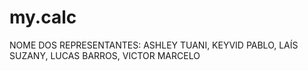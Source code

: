# my.calc
NOME DOS REPRESENTANTES: ASHLEY TUANI, KEYVID PABLO, LAÍS SUZANY, LUCAS BARROS, VICTOR MARCELO
